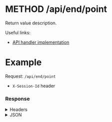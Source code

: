 # METHOD /api/end/point
Return value description.

Useful links:
- [API handler implementation](link-to-implementation)


# Example
Request: `/api/end/point`
- `X-Session-Id` header

### Response
<details>
  <summary>Headers</summary>

  <br>

  | Name              | Value                           |
  | ----------------- | ------------------------------- |
  | Content-Type      | application/json; charset=utf-8 |
  | Date              | Mon, 02 Aug 2021 15:13:12 GMT   |
  | Transfer-Encoding | chunked                         |
</details>  

<details>
  <summary>JSON</summary>

  <br>

  ```json
  ```
</details>  